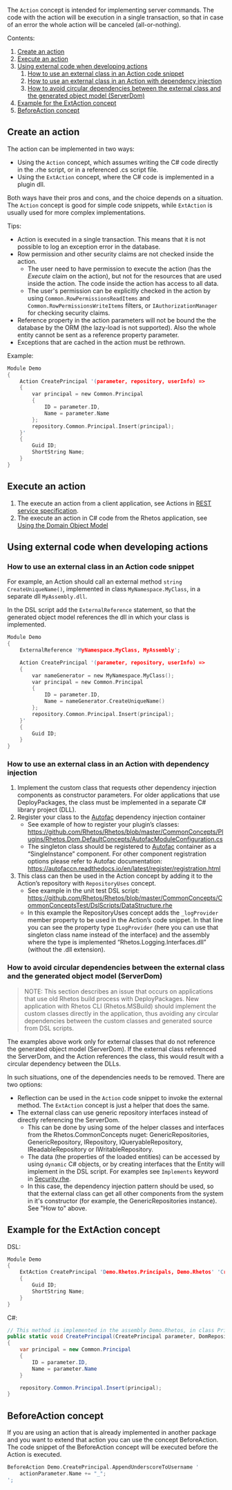 The `Action` concept is intended for implementing server commands. The code with the action will be execution in a single transaction, so that in case of an error the whole action will be canceled (all-or-nothing).

Contents:

1. [Create an action](#create-an-action)
2. [Execute an action](#execute-an-action)
3. [Using external code when developing actions](#using-external-code-when-developing-actions)
   1. [How to use an external class in an Action code snippet](#how-to-use-an-external-class-in-an-action-code-snippet)
   2. [How to use an external class in an Action with dependency injection](#how-to-use-an-external-class-in-an-action-with-dependency-injection)
   3. [How to avoid circular dependencies between the external class and the generated object model (ServerDom)](#how-to-avoid-circular-dependencies-between-the-external-class-and-the-generated-object-model-serverdom)
4. [Example for the ExtAction concept](#example-for-the-extaction-concept)
5. [BeforeAction concept](#BeforeAction-concept)

## Create an action

The action can be implemented in two ways:

* Using the `Action` concept, which assumes writing the C# code directly in the .rhe script, or in a referenced .cs script file.
* Using the `ExtAction` concept, where the C# code is implemented in a plugin dll.

Both ways have their pros and cons, and the choice depends on a situation. The `Action` concept is good for simple code snippets, while `ExtAction` is usually used for more complex implementations.

Tips:

* Action is executed in a single transaction. This means that it is not possible to log an exception error in the database.
* Row permission and other security claims are not checked inside the action.
  * The user need to have permission to execute the action (has the *Execute* claim on the action),
      but not for the resources that are used inside the action. The code inside the action has access to all data.
  * The user's permission can be explicitly checked in the action by using `Common.RowPermissionsReadItems`
      and `Common.RowPermissionsWriteItems` filters, or `IAuthorizationManager` for checking security claims.
* Reference property in the action parameters will not be bound the the database by the ORM (the lazy-load is not supported).
  Also the whole entity cannot be sent as a reference property parameter.
* Exceptions that are cached in the action must be rethrown.

Example:

```C
Module Demo
{
    Action CreatePrincipal '(parameter, repository, userInfo) =>
    {
        var principal = new Common.Principal
        {
            ID = parameter.ID,
            Name = parameter.Name
        };
        repository.Common.Principal.Insert(principal);
    }'
    {
        Guid ID;
        ShortString Name;
    }
}
```

## Execute an action

1. The execute an action from a client application, see Actions in
   [REST service specification](https://github.com/Rhetos/RestGenerator/blob/master/Readme.md#actions).
2. The execute an action in C# code from the Rhetos application,
   see [Using the Domain Object Model](Using-the-Domain-Object-Model#execute-action)

## Using external code when developing actions

### How to use an external class in an Action code snippet

For example, an Action should call an external method `string CreateUniqueName()`, implemented in class `MyNamespace.MyClass`, in a separate dll `MyAssembly.dll`.

In the DSL script add the `ExternalReference` statement, so that the generated object model references the dll in which your class is implemented.

```C
Module Demo
{
    ExternalReference 'MyNamespace.MyClass, MyAssembly';

    Action CreatePrincipal '(parameter, repository, userInfo) =>
    {
        var nameGenerator = new MyNamespace.MyClass();
        var principal = new Common.Principal
        {
            ID = parameter.ID,
            Name = nameGenerator.CreateUniqueName()
        };
        repository.Common.Principal.Insert(principal);
    }'
    {
        Guid ID;
    }
}
```

### How to use an external class in an Action with dependency injection

1. Implement the custom class that requests other dependency injection components as constructor parameters.
   For older applications that use DeployPackages, the class must be implemented in a separate C# library project (DLL).
2. Register your class to the [Autofac](https://autofac.org/) dependency injection container
    * See example of how to register your plugin’s classes: <https://github.com/Rhetos/Rhetos/blob/master/CommonConcepts/Plugins/Rhetos.Dom.DefaultConcepts/AutofacModuleConfiguration.cs>
    * The singleton class should be registered to [Autofac](https://autofac.org/) container as a “SingleInstance” component. For other component registration options please refer to Autofac documentation: <https://autofaccn.readthedocs.io/en/latest/register/registration.html>
3. This class can then be used in the Action concept by adding it to the Action’s repository with `RepositoryUses` concept.
    * See example in the unit test DSL script: <https://github.com/Rhetos/Rhetos/blob/master/CommonConcepts/CommonConceptsTest/DslScripts/DataStructure.rhe>
    * In this example the RepositoryUses concept adds the `_logProvider` member property to be used in the Action’s code snippet. In that line you can see the property type `ILogProvider` (here you can use that singleton class name instead of the interface) and the assembly where the type is implemented “Rhetos.Logging.Interfaces.dll” (without the .dll extension).

### How to avoid circular dependencies between the external class and the generated object model (ServerDom)

> NOTE: This section describes an issue that occurs on applications that use old Rhetos
build process with DeployPackages. New application with Rhetos CLI (Rhetos.MSBuild) should implement
the custom classes directly in the application, thus avoiding any circular dependencies between the
custom classes and generated source from DSL scripts.

The examples above work only for external classes that do not reference the generated object model (ServerDom).
If the external class referenced the ServerDom, and the Action references the class, this would result with a circular dependency between the DLLs.

In such situations, one of the dependencies needs to be removed. There are two options:

* Reflection can be used in the `Action` code snippet to invoke the external method. The `ExtAction` concept is just a helper that does the same.
* The external class can use generic repository interfaces instead of directly referencing the ServerDom.
  * This can be done by using some of the helper classes and interfaces from the Rhetos.CommonConcepts nuget: GenericRepositories, GenericRepository, IRepository, IQueryableRepository, IReadableRepository or IWritableRepository.
  * The data (the properties of the loaded entities) can be accessed by using `dynamic` C# objects, or by creating interfaces that the Entity will implement in the DSL script. For examples see `Implements` keyword in [Security.rhe](https://github.com/Rhetos/Rhetos/blob/master/CommonConcepts/DslScripts/Security.rhe).
  * In this case, the dependency injection pattern should be used, so that the external class can get all other components from the system in it's constructor (for example, the GenericRepositories instance). See "How to" above.

## Example for the ExtAction concept

DSL:

```C
Module Demo
{
    ExtAction CreatePrincipal 'Demo.Rhetos.Principals, Demo.Rhetos' 'CreatePrincipal'
    {
        Guid ID;
        ShortString Name;
    }
}
```

C#:

```C#
// This method is implemented in the assembly Demo.Rhetos, in class Principals.
public static void CreatePrincipal(CreatePrincipal parameter, DomRepository repository, IUserInfo userInfo)
{
    var principal = new Common.Principal
    {
        ID = parameter.ID,
        Name = parameter.Name
    }

    repository.Common.Principal.Insert(principal);
}
```

## BeforeAction concept

If you are using an action that is already implemented in another package and you want to extend that action you can use the concept BeforeAction.
The code snippet of the BeforeAction concept will be executed before the Action is executed.

```C
BeforeAction Demo.CreatePrincipal.AppendUnderscoreToUsername '
    actionParameter.Name += "_";
';
```
